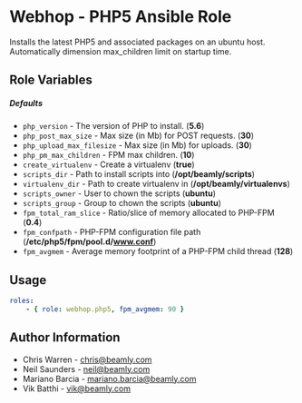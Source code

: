 Webhop - PHP5 Ansible Role
==========================

Installs the latest PHP5 and associated packages on an ubuntu host.
Automatically dimension max_children limit on startup time.

## Role Variables

##### Defaults

- `php_version` - The version of PHP to install. (**5.6**)
- `php_post_max_size` - Max size (in Mb) for POST requests. (**30**)
- `php_upload_max_filesize` - Max size (in Mb) for uploads. (**30**)
- `php_pm_max_children` - FPM max children. (**10**)
- `create_virtualenv` - Create a virtualenv (**true**)
- `scripts_dir` - Path to install scripts into (**/opt/beamly/scripts**)
- `virtualenv_dir` - Path to create virtualenv in (**/opt/beamly/virtualenvs**)
- `scripts_owner` - User to chown the scripts (**ubuntu**)
- `scripts_group` - Group to chown the scripts (**ubuntu**)
- `fpm_total_ram_slice` - Ratio/slice of memory allocated to PHP-FPM (**0.4**)
- `fpm_confpath` - PHP-FPM configuration file path (**/etc/php5/fpm/pool.d/www.conf**)
- `fpm_avgmem` - Average memory footprint of a PHP-FPM child thread (**128**)

Usage
-----

```yaml
roles:
    - { role: webhop.php5, fpm_avgmem: 90 }
```

Author Information
-------------------

* Chris Warren - chris@beamly.com
* Neil Saunders - neil@beamly.com
* Mariano Barcia - mariano.barcia@beamly.com
* Vik Batthi - vik@beamly.com
